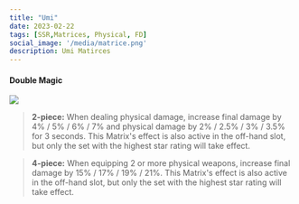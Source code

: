 ```yaml
---
title: "Umi"
date: 2023-02-22
tags: [SSR,Matrices, Physical, FD]
social_image: '/media/matrice.png'
description: Umi Matirces
---
```


#### Double Magic

![](https://telegra.ph/file/9145f8dd4f47aeaf5d2c4.png)

> **2-piece:** When dealing physical damage, increase final damage by 4% / 5% / 6% / 7% and physical damage by 2% / 2.5% / 3% / 3.5% for 3 seconds. This Matrix's effect is also active in the off-hand slot, but only the set with the highest star rating will take effect.

> **4-piece:** When equipping 2 or more physical weapons, increase final damage by 15% / 17% / 19% / 21%. This Matrix's effect is also active in the off-hand slot, but only the set with the highest star rating will take effect.

